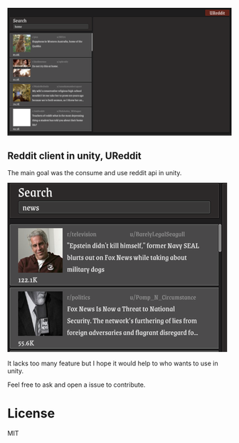 ![UReddit](./Images/home.png)

## Reddit client in unity, UReddit

The main goal was the consume and use reddit api in unity. 

![UReddit](./Images/search.png)

It lacks too many feature but I hope it would help to who wants to use in unity.

Feel free to ask and open a issue to contribute.

# License

MIT
